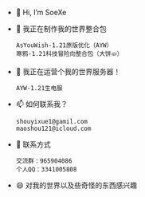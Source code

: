 - 👋 Hi, I’m SoeXe
- 👀 我正在制作我的世界整合包

      AsYouWish-1.21原版优化（AYW）
      寒鸦-1.21科技冒险向整合包（大饼🫓）
- 💞️ 我正在运营个我的世界服务器！

      AYW-1.21生电服
- 📫 如何联系我？

      shouyixue1@gamil.com
      maoshou121@icloud.com
- 🐧 联系方式

      交流群：965904086
      个人QQ：3341005808
- 😄 对我的世界以及些奇怪的东西感兴趣
